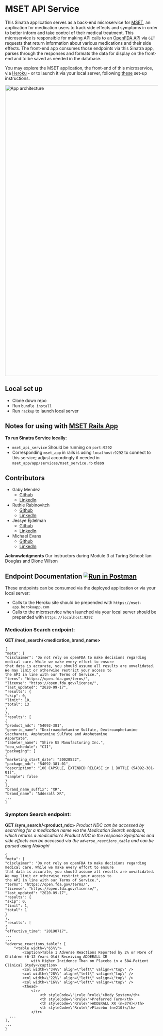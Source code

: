 # MSET API Service

This Sinatra application serves as a back-end microservice for [MSET](https://github.com/gabichuelas/mset_app), an application for medication users to track side effects and symptoms in order to better inform and take control of their medical treatment. This microservice is responsible for making API calls to an [OpenFDA API](https://open.fda.gov/apis/) via `GET` requests that return information about various medications and their side effects. The front-end app consumes those endpoints via this Sinatra app, parses through the responses and formats the data for display on the front-end and to be saved as needed in the database.

You may explore the MSET application, the front-end of this microservice, via [Heroku](https://mset-api-service.herokuapp.com/) - or to launch it via your local server, following [these](https://github.com/gabichuelas/mset_app#implementation) set-up instructions.

<img width="958" alt="App architecture" src="https://user-images.githubusercontent.com/62635544/93505433-178d9300-f8d8-11ea-8b65-afb599e98ec3.png">

## Local set up
* Clone down repo
* Run `bundle install`
* Run `rackup` to launch local server

## Notes for using with [MSET Rails App](https://github.com/gabichuelas/mset_app)
**To run Sinatra Service locally:**
* `mset_api_service` Should be running on `port:9292`
* Corresponding `mset_app` in rails is using `localhost:9292` to connect to this service; adjust accordingly if needed in `mset_app/app/services/mset_service.rb` class


## Contributors
- Gaby Mendez
  - [Github](https://github.com/gabichuelas)
  - [LinkedIn](https://www.linkedin.com/in/gabymendez/)
- Ruthie Rabinovitch
  - [Github](https://github.com/rrabinovitch)
  - [LinkedIn](https://www.linkedin.com/in/ruthie-r/)
- Jessye Ejdelman
  - [Github](https://github.com/ejdelsztejn)
  - [LinkedIn](https://www.linkedin.com/in/jessye-ejdelman/)
- Michael Evans
  - [Github](https://github.com/michaeljevans)
  - [LinkedIn](https://www.linkedin.com/in/michaeljamesevans/)

**Acknowledgments**
Our instructors during Module 3 at Turing School:
Ian Douglas and Dione Wilson


## Endpoint Documentation [![Run in Postman](https://run.pstmn.io/button.svg)](https://www.getpostman.com/collections/5595b65121a77cfc7378)

These endpoints can be consumed via the deployed application or via your local server:
* Calls to the Heroku site should be prepended with `https://mset-app.herokuapp.com`
* Calls to the microservice when launched via your local server should be prepended with `https://localhost:9292`


### Medication Search endpoint:
**GET /med_search/<medication_brand_name>**
```
{
"meta": {
"disclaimer": "Do not rely on openFDA to make decisions regarding medical care. While we make every effort to ensure
that data is accurate, you should assume all results are unvalidated. We may limit or otherwise restrict your access to
the API in line with our Terms of Service.",
"terms": "https://open.fda.gov/terms/",
"license": "https://open.fda.gov/license/",
"last_updated": "2020-09-17",
"results": {
"skip": 0,
"limit": 10,
"total": 13
}
},
"results": [
{
"product_ndc": "54092-381",
"generic_name": "Dextroamphetamine Sulfate, Dextroamphetamine Saccharate, Amphetamine Sulfate and Amphetamine
Aspartate",
"labeler_name": "Shire US Manufacturing Inc.",
"dea_schedule": "CII",
"packaging": [
{
"marketing_start_date": "20020522",
"package_ndc": "54092-381-01",
"description": "100 CAPSULE, EXTENDED RELEASE in 1 BOTTLE (54092-381-01)",
"sample": false
}
],
"brand_name_suffix": "XR",
"brand_name": "Adderall XR",
...
}
```

### Symptom Search endpoint:
**GET /sym_search/<product_ndc>**
_Product NDC can be accessed by searching for a medication name via the Medication Search endpoint, which returns a medication's Product NDC in the response_
_Symptoms and side effects can be accessed via the `adverse_reactions_table` and can be parsed using Nokogiri_
```
{
"meta": {
"disclaimer": "Do not rely on openFDA to make decisions regarding medical care. While we make every effort to ensure
that data is accurate, you should assume all results are unvalidated. We may limit or otherwise restrict your access to
the API in line with our Terms of Service.",
"terms": "https://open.fda.gov/terms/",
"license": "https://open.fda.gov/license/",
"last_updated": "2020-09-17",
"results": {
"skip": 0,
"limit": 1,
"total": 1
}
},
"results": [
{
"effective_time": "20190717",
...
...
"adverse_reactions_table": [
	"<table width=\"65%\">
		<caption>Table 1 Adverse Reactions Reported by 2% or More of Children (6-12 Years Old) Receiving ADDERALL XR
			with Higher Incidence Than on Placebo in a 584-Patient Clinical Study</caption>
		<col width=\"34%\" align=\"left\" valign=\"top\" />
		<col width=\"28%\" align=\"left\" valign=\"top\" />
		<col width=\"22%\" align=\"left\" valign=\"top\" />
		<col width=\"16%\" align=\"left\" valign=\"top\" />
		<thead>
			<tr>
				<th styleCode=\"Lrule Rrule\">Body System</th>
				<th styleCode=\"Rrule\">Preferred Term</th>
				<th styleCode=\"Rrule\">ADDERALL XR (n=374)</th>
				<th styleCode=\"Rrule\">Placebo (n=210)</th>
			</tr>
  ...
],
...
}
```
